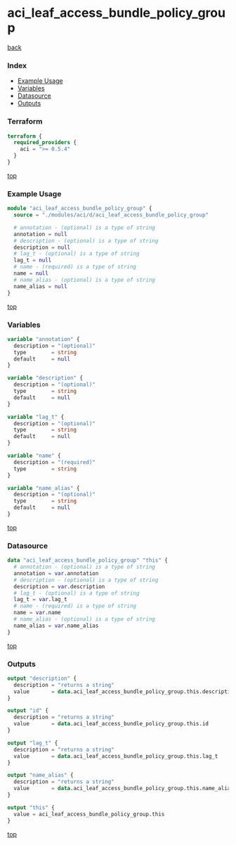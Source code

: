 # aci_leaf_access_bundle_policy_group

[back](../aci.md)

### Index

- [Example Usage](#example-usage)
- [Variables](#variables)
- [Datasource](#datasource)
- [Outputs](#outputs)

### Terraform

```terraform
terraform {
  required_providers {
    aci = ">= 0.5.4"
  }
}
```

[top](#index)

### Example Usage

```terraform
module "aci_leaf_access_bundle_policy_group" {
  source = "./modules/aci/d/aci_leaf_access_bundle_policy_group"

  # annotation - (optional) is a type of string
  annotation = null
  # description - (optional) is a type of string
  description = null
  # lag_t - (optional) is a type of string
  lag_t = null
  # name - (required) is a type of string
  name = null
  # name_alias - (optional) is a type of string
  name_alias = null
}
```

[top](#index)

### Variables

```terraform
variable "annotation" {
  description = "(optional)"
  type        = string
  default     = null
}

variable "description" {
  description = "(optional)"
  type        = string
  default     = null
}

variable "lag_t" {
  description = "(optional)"
  type        = string
  default     = null
}

variable "name" {
  description = "(required)"
  type        = string
}

variable "name_alias" {
  description = "(optional)"
  type        = string
  default     = null
}
```

[top](#index)

### Datasource

```terraform
data "aci_leaf_access_bundle_policy_group" "this" {
  # annotation - (optional) is a type of string
  annotation = var.annotation
  # description - (optional) is a type of string
  description = var.description
  # lag_t - (optional) is a type of string
  lag_t = var.lag_t
  # name - (required) is a type of string
  name = var.name
  # name_alias - (optional) is a type of string
  name_alias = var.name_alias
}
```

[top](#index)

### Outputs

```terraform
output "description" {
  description = "returns a string"
  value       = data.aci_leaf_access_bundle_policy_group.this.description
}

output "id" {
  description = "returns a string"
  value       = data.aci_leaf_access_bundle_policy_group.this.id
}

output "lag_t" {
  description = "returns a string"
  value       = data.aci_leaf_access_bundle_policy_group.this.lag_t
}

output "name_alias" {
  description = "returns a string"
  value       = data.aci_leaf_access_bundle_policy_group.this.name_alias
}

output "this" {
  value = aci_leaf_access_bundle_policy_group.this
}
```

[top](#index)
